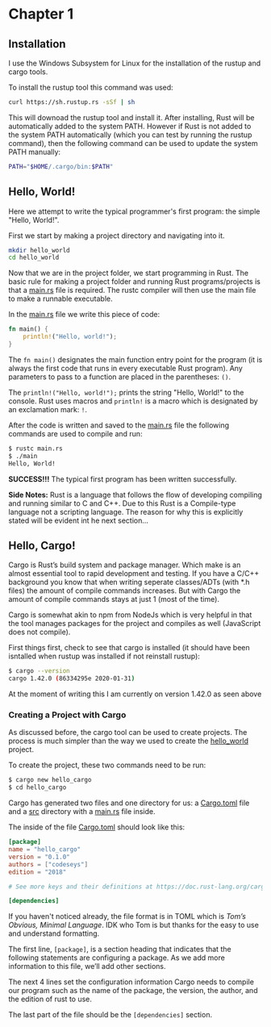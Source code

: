 # Chapter 1

## Installation
I use the Windows Subsystem for Linux for the installation of the rustup and cargo tools.

To install the rustup tool this command was used:
```bash
curl https://sh.rustup.rs -sSf | sh
```
This will downoad the rustup tool and install it. After installing, Rust will be automatically added to the system PATH. However if Rust is not added to the system PATH automatically (which you can test by running the rustup command), then the following command can be used to update the system PATH manually:
```bash
PATH="$HOME/.cargo/bin:$PATH"
```
## Hello, World!
Here we attempt to write the typical programmer's first program: the simple "Hello, World!". 

First we start by making a project directory and navigating into it. 
```bash
mkdir hello_world
cd hello_world
```

Now that we are in the project folder, we start programming in Rust. The basic rule for making a project folder and running Rust programs/projects is that a [main.rs](hello_world/main.rs) file is required. The rustc compiler will then use the main file to make a runnable executable.

In the [main.rs](hello_world/main.rs) file we write this piece of code:
```rust
fn main() {
    println!("Hello, world!");
}
```
The `fn main()` designates the main function entry point for the program (it is always the first code that runs in every executable Rust program). Any parameters to pass to a function are placed in the parentheses: `()`.

The `println!("Hello, world!");` prints the string "Hello, World!" to the console. Rust uses macros and `println!` is a macro which is designated by an exclamation mark: `!`.

After the code is written and saved to the [main.rs](hello_world/main.rs) file the following commands are used to compile and run:
```bash
$ rustc main.rs
$ ./main
Hello, World!
```
**SUCCESS!!!** The typical first program has been written successfully.

**Side Notes:**  Rust is a language that follows the flow of developing compiling and running similar to C and C++. Due to this Rust is a Compile-type language not a scripting language. The reason for why this is explicitly stated will be evident int he next section...

## Hello, Cargo!
Cargo is Rust’s build system and package manager. Which make is an almost essential tool to rapid development and testing. If you have a C/C++ background you know that when writing seperate classes/ADTs (with *.h files) the amount of compile commands increases. But with Cargo the amount of compile commands stays at just 1 (most of the time).

Cargo is somewhat akin to npm from NodeJs which is very helpful in that the tool manages packages for the project and compiles as well (JavaScript does not compile).

First things first, check to see that cargo is installed (it should have been isntalled when rustup was installed if not reinstall rustup):
```bash
$ cargo --version
cargo 1.42.0 (86334295e 2020-01-31)
```
At the moment of writing this I am currently on version 1.42.0 as seen above

### Creating a Project with Cargo
As discussed before, the cargo tool can be used to create projects. The process is much simpler than the way we used to create the [hello_world](hello_world) project.

To create the project, these two commands need to be run:
```bash
$ cargo new hello_cargo
$ cd hello_cargo
```
Cargo has generated two files and one directory for us: a [Cargo.toml](hello_cargo/Cargo.toml) file and a [src](hello_cargo/src) directory with a [main.rs](hello_cargo/src/main.rs) file inside.

The inside of the file [Cargo.toml](hello_cargo/Cargo.toml) should look like this:
```toml
[package]
name = "hello_cargo"
version = "0.1.0"
authors = ["codeseys"]
edition = "2018"

# See more keys and their definitions at https://doc.rust-lang.org/cargo/reference/manifest.html

[dependencies]
```

If you haven't noticed already, the file format is in TOML which is _Tom’s Obvious, Minimal Language_. IDK who Tom is but thanks for the easy to use and understand formatting.

The first line, `[package]`, is a section heading that indicates that the following statements are configuring a package. As we add more information to this file, we’ll add other sections.

The next 4 lines set the configuration information Cargo needs to compile our program such as the name of the package, the version, the author, and the edition of rust to use. 

The last part of the file should be the `[dependencies]` section.